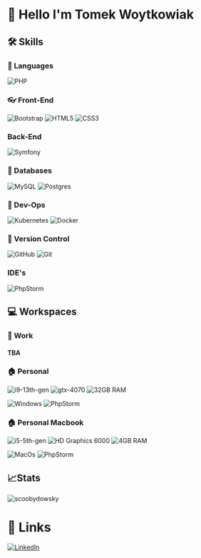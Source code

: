 # 👋 Hello I'm Tomek Woytkowiak 


## 🛠️ Skills

### :crossed_flags: Languages
![PHP](https://img.shields.io/badge/php-%23777BB4.svg?style=for-the-badge&logo=php&logoColor=white)

### :eyeglasses: Front-End
![Bootstrap](https://img.shields.io/badge/bootstrap-%238511FA.svg?style=for-the-badge&logo=bootstrap&logoColor=white) ![HTML5](https://img.shields.io/badge/html5-%23E34F26.svg?style=for-the-badge&logo=html5&logoColor=white) ![CSS3](https://img.shields.io/badge/css3-%231572B6.svg?style=for-the-badge&logo=css3&logoColor=white)

### Back-End
![Symfony](https://img.shields.io/badge/symfony-%23000000.svg?style=for-the-badge&logo=symfony&logoColor=white)
### :bank: Databases 
![MySQL](https://img.shields.io/badge/mysql-4479A1.svg?style=for-the-badge&logo=mysql&logoColor=white) ![Postgres](https://img.shields.io/badge/postgres-%23316192.svg?style=for-the-badge&logo=postgresql&logoColor=white)

### :ship: Dev-Ops
![Kubernetes](https://img.shields.io/badge/kubernetes-%23326ce5.svg?style=for-the-badge&logo=kubernetes&logoColor=white) ![Docker](https://img.shields.io/badge/docker-%230db7ed.svg?style=for-the-badge&logo=docker&logoColor=white)

### :construction: Version Control
![GitHub](https://img.shields.io/badge/github-%23121011.svg?style=for-the-badge&logo=github&logoColor=white) ![Git](https://img.shields.io/badge/git-%23F05033.svg?style=for-the-badge&logo=git&logoColor=white)

### IDE's
![PhpStorm](https://img.shields.io/badge/phpstorm-143?style=for-the-badge&logo=phpstorm&logoColor=black&color=black&labelColor=darkorchid)


## :computer: Workspaces 
### :office: Work
#### TBA
### :house: Personal
![i9-13th-gen](https://img.shields.io/badge/Intel-Core_i9_13th-0071C5?style=for-the-badge&logo=intel&logoColor=white)
![gtx-4070](https://img.shields.io/badge/NVIDIA-RTX_4070-76B900?style=for-the-badge&logo=nvidia&logoColor=white)
![32GB RAM](https://img.shields.io/badge/32_GB-Ram-blue?style=for-the-badge)

![Windows](https://img.shields.io/badge/Windows_11-0078D6?style=for-the-badge&logo=windows&logoColor=white)
![PhpStorm](https://img.shields.io/badge/phpstorm-143?style=for-the-badge&logo=phpstorm&logoColor=black&color=black&labelColor=darkorchid)

### :house: Personal Macbook
![i5-5th-gen](https://img.shields.io/badge/Intel-Core_i5_5th-0071C5?style=for-the-badge&logo=intel&logoColor=white)
![HD Graphics 6000](https://img.shields.io/badge/Intel-HD_Graphics_6000-0071C5?style=for-the-badge&logo=intel&logoColor=white)
![4GB RAM](https://img.shields.io/badge/4GB-RAM-blue?style=for-the-badge)

![MacOs](https://img.shields.io/badge/Monetery-000000?style=for-the-badge&logo=macos)
![PhpStorm](https://img.shields.io/badge/phpstorm-143?style=for-the-badge&logo=phpstorm&logoColor=black&color=black&labelColor=darkorchid)

## :chart_with_upwards_trend:Stats
<p><img align="center" src="https://github-readme-stats.vercel.app/api/top-langs?username=scoobydowsky&show_icons=true&locale=en&layout=compact" alt="scoobydowsky" /></p>

# :link: Links
[![LinkedIn](https://img.shields.io/badge/LinkedIn-0A66C2?style=for-the-badge&logo=Linkedin&logoColor=white)](https://www.linkedin.com/in/tomek-woytkowiak/)

[//]: # ([![Website]&#40;https://img.shields.io/badge/Website-3693F3?style=for-the-badge&logo=iCloud&logoColor=white&#41;]&#40;#&#41;)
[//]: # ([![Website]&#40;https://img.shields.io/badge/Blog-21759B?style=for-the-badge&logo=WordPress&logoColor=white&#41;]&#40;#&#41;)

<!---
Scoobydowsky/Scoobydowsky is a ✨ special ✨ repository because its `README.md` (this file) appears on your GitHub profile.
You can click the Preview link to take a look at your changes.
--->
